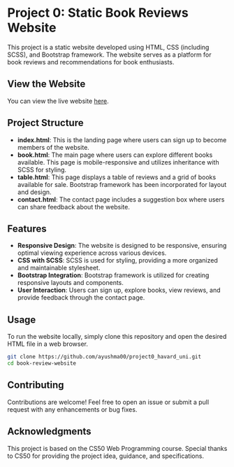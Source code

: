 
# Project 0: Static Book Reviews Website

 This project is a static website developed using HTML, CSS (including SCSS), and Bootstrap framework. The website serves as a platform for book reviews and recommendations for book enthusiasts.

## View the Website

You can view the live website [here](https://ayushma00.github.io/project0_havard_uni/).

## Project Structure

- **index.html**: This is the landing page where users can sign up to become members of the website.
- **book.html**: The main page where users can explore different books available. This page is mobile-responsive and utilizes inheritance with SCSS for styling.
- **table.html**: This page displays a table of reviews and a grid of books available for sale. Bootstrap framework has been incorporated for layout and design.
- **contact.html**: The contact page includes a suggestion box where users can share feedback about the website.

## Features

- **Responsive Design**: The website is designed to be responsive, ensuring optimal viewing experience across various devices.
- **CSS with SCSS**: SCSS is used for styling, providing a more organized and maintainable stylesheet.
- **Bootstrap Integration**: Bootstrap framework is utilized for creating responsive layouts and components.
- **User Interaction**: Users can sign up, explore books, view reviews, and provide feedback through the contact page.

## Usage

To run the website locally, simply clone this repository and open the desired HTML file in a web browser.

```bash
git clone https://github.com/ayushma00/project0_havard_uni.git
cd book-review-website
```

## Contributing

Contributions are welcome! Feel free to open an issue or submit a pull request with any enhancements or bug fixes.

## Acknowledgments

This project is based on the CS50 Web Programming course. Special thanks to CS50 for providing the project idea, guidance, and  specifications.
